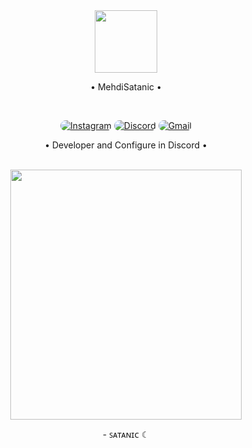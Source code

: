 <div align="center">
<img src="https://media.discordapp.net/attachments/959980033676542023/996684575117942854/1657698512966.png" align="center" height="100" width="100" /></br>
<p>• MehdiSatanic •</p>
</div></br>

<p align="center">
    <a href="https://instagram.com/satanic_officiall"><img src="https://img.shields.io/badge/Instagram-323540?style=for-the-badge&logo=instagram&logoColor=5294E2" style="border-radius:15px" alt="Instagram"></a>
    <a href="https://discordapp.com/users/364325893688262657"><img src="https://img.shields.io/badge/Discord-323540?style=for-the-badge&logo=discord&logoColor=5294E2" style="border-radius:15px" alt="Discord"></a>
    <a href="mailto:discord.najafi7299@gmail.com"><img src="https://img.shields.io/badge/Gmail-323540?style=for-the-badge&logo=gmail&logoColor=5294E2" alt="Gmail" style="border-radius:15px"></a>
</p>

<div align="center">
  <p>• Developer and Configure in Discord •</p>
</div></br>


<div align="center">
<img src="https://media.discordapp.net/attachments/954059477810815007/996688120479227984/IMG_20220713_123203.jpg" align="center" height="400" width="370" /></br>
<p>- ꜱᴀᴛᴀɴɪᴄ ☾</p>
</div></br>

